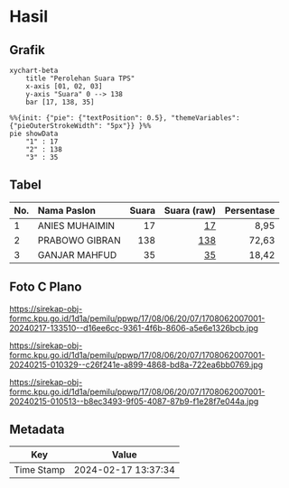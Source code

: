 # Hasil

## Grafik

```mermaid
xychart-beta
    title "Perolehan Suara TPS"
    x-axis [01, 02, 03]
    y-axis "Suara" 0 --> 138
    bar [17, 138, 35]
```

```mermaid
%%{init: {"pie": {"textPosition": 0.5}, "themeVariables": {"pieOuterStrokeWidth": "5px"}} }%%
pie showData
    "1" : 17
    "2" : 138
    "3" : 35
```

## Tabel

| No. | Nama Paslon    | Suara | Suara (raw) | Persentase |
|:--- |:-------------- | -----:| -----------:| ----------:|
| 1   | ANIES MUHAIMIN | 17    | [17][p-1]   | 8,95       |
| 2   | PRABOWO GIBRAN | 138   | [138][p-2]  | 72,63      |
| 3   | GANJAR MAHFUD  | 35    | [35][p-3]   | 18,42      |


[p-1]: https://github.com/gigit-pemilu/pemilu-2024-17-bengkulu/blob/main/pilpres/hitung-suara/sub/17-bengkulu/sub/08-kepahiang/sub/06-kebawetan/sub/2007-tangsi-duren/sub/001-tps/sub/paslon-1.txt
[p-2]: https://github.com/gigit-pemilu/pemilu-2024-17-bengkulu/blob/main/pilpres/hitung-suara/sub/17-bengkulu/sub/08-kepahiang/sub/06-kebawetan/sub/2007-tangsi-duren/sub/001-tps/sub/paslon-2.txt
[p-3]: https://github.com/gigit-pemilu/pemilu-2024-17-bengkulu/blob/main/pilpres/hitung-suara/sub/17-bengkulu/sub/08-kepahiang/sub/06-kebawetan/sub/2007-tangsi-duren/sub/001-tps/sub/paslon-3.txt

## Foto C Plano

https://sirekap-obj-formc.kpu.go.id/1d1a/pemilu/ppwp/17/08/06/20/07/1708062007001-20240217-133510--d16ee6cc-9361-4f6b-8606-a5e6e1326bcb.jpg

https://sirekap-obj-formc.kpu.go.id/1d1a/pemilu/ppwp/17/08/06/20/07/1708062007001-20240215-010329--c26f241e-a899-4868-bd8a-722ea6bb0769.jpg

https://sirekap-obj-formc.kpu.go.id/1d1a/pemilu/ppwp/17/08/06/20/07/1708062007001-20240215-010513--b8ec3493-9f05-4087-87b9-f1e28f7e044a.jpg


## Metadata

| Key        | Value               |
| ---------- | ------------------- |
| Time Stamp | 2024-02-17 13:37:34 |



